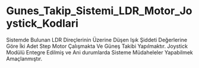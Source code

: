 # Gunes_Takip_Sistemi_LDR_Motor_Joystick_Kodlari
 
Sistemde Bulunan LDR Direçlerinin Üzerine Düşen Işık Şiddeti Değerlerine Göre İki Adet Step Motor Çalışmakta Ve Güneş Takibi Yapılmaktır. Joystick Modülü Entegre Edilmiş ve Ani durumlarda Sisteme Müdaheleler Yapabilmek Amaçlanmıştır.
